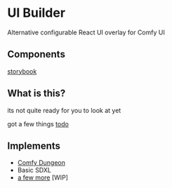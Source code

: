 # UI Builder

Alternative configurable React UI overlay for Comfy UI

## Components

[storybook](https://norgeous.github.io/ComfyUI-UI-Builder/)

## What is this?

its not quite ready for you to look at yet

got a few things [todo](./TODO.md)

## Implements

- [Comfy Dungeon](https://github.com/cubiq/Comfy_Dungeon)
- Basic SDXL
- [a few more](./src/configs/) [WIP]
